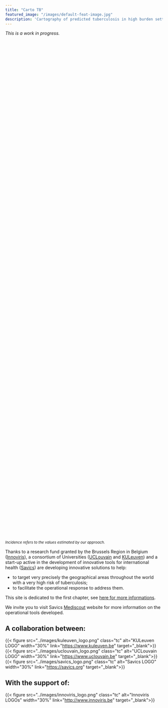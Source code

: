 ```yaml
---
title: "Carto TB"
featured_image: "/images/default-feat-image.jpg"
description: 'Cartography of predicted tuberculosis in high burden settings'
---
```


*This is a work in progress.*

<div id="mapid" style="height: 40vh;"></div>
<small><i>Incidence refers to the values estimated by our approach.</i></small>

<script src="https://unpkg.com/leaflet@1.6.0/dist/leaflet.js" integrity="sha512-gZwIG9x3wUXg2hdXF6+rVkLF/0Vi9U8D2Ntg4Ga5I5BZpVkVxlJWbSQtXPSiUTtC0TjtGOmxa1AJPuV0CPthew==" crossorigin=""></script>
<script type="text/javascript" src="../tbassets/map_front.js"></script>

Thanks to a research fund granted by the Brussels Region in Belgium ([Innoviris](https://www.innoviris.be)), a consortium of Universities ([UCLouvain](https://uclouvain.be/) and [KULeuven](https://www.kuleuven.be)) and a start-up active in the development of innovative tools for international health ([Savics](http://www.savics/org)) are developing innovative solutions to help:

- to target very precisely the geographical areas throughout the world with a very high risk of tuberculosis;
- to facilitate the operational response to address them.

This site is dedicated to the first chapter, see [here for more informations](about).

We invite you to visit Savics [Mediscout](https://www.savics.org/mediscout) website for more information on the operational tools developed.

## A collaboration between:

{{< figure src="../images/kuleuven_logo.png" class="tc" alt="KULeuven LOGO" width="30%" link="https://www.kuleuven.be" target="_blank">}}
{{< figure src="../images/uclouvain_logo.png" class="tc" alt="UCLouvain LOGO" width="30%" link="https://www.uclouvain.be" target="_blank">}}
{{< figure src="../images/savics_logo.png" class="tc" alt="Savics LOGO" width="30%" link="https://savics.org" target="_blank">}}

## With the support of:

{{< figure src="../images/innoviris_logo.png" class="tc" alt="Innoviris LOGOs" width="30%" link="http://www.innoviris.be" target="_blank">}}
